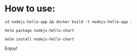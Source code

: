 # How to use:

```
cd nodejs-hello-app && docker build -t nodejs-hello-app .

helm package nodejs-hello-chart

helm install nodejs-hello-chart
```

Enjoy!
